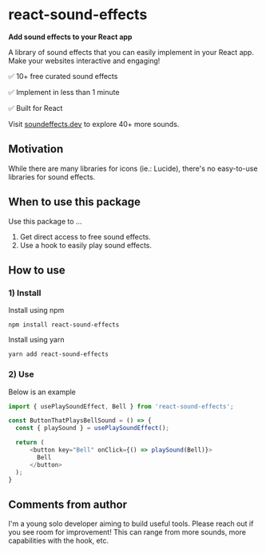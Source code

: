 # react-sound-effects

**Add sound effects to your React app**

A library of sound effects that you can easily implement in your React app. Make your websites interactive and engaging!

✅ 10+ free curated sound effects

✅ Implement in less than 1 minute

✅ Built for React

Visit [soundeffects.dev](https://soundeffects.dev) to explore 40+ more sounds.

## Motivation
While there are many libraries for icons (ie.: Lucide), there's no easy-to-use libraries for sound effects. 

## When to use this package
Use this package to ...

1. Get direct access to free sound effects.
2. Use a hook to easily play sound effects.

## How to use

### 1) Install
Install using npm
```
npm install react-sound-effects
```

Install using yarn
```
yarn add react-sound-effects
```

### 2) Use
Below is an example
```javascript
import { usePlaySoundEffect, Bell } from 'react-sound-effects';

const ButtonThatPlaysBellSound = () => {
  const { playSound } = usePlaySoundEffect();

  return (
      <button key="Bell" onClick={() => playSound(Bell)}>
        Bell
      </button>
  );
}
```

## Comments from author

I'm a young solo developer aiming to build useful tools. Please reach out if you see room for improvement! This can range from more sounds, more capabilities with the hook, etc.
